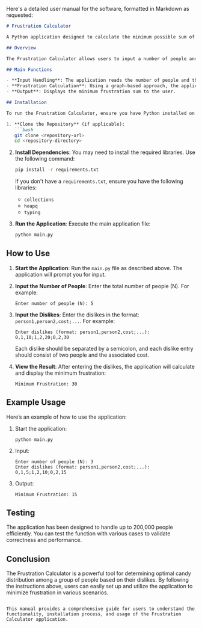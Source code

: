 Here's a detailed user manual for the software, formatted in Markdown as requested:

```markdown
# Frustration Calculator

A Python application designed to calculate the minimum possible sum of frustration based on dislikes among a group of people.

## Overview

The Frustration Calculator allows users to input a number of people and their dislike relationships, along with associated frustration costs. The application then computes the optimal order of giving candies to minimize total frustration.

## Main Functions

- **Input Handling**: The application reads the number of people and their dislikes from user input.
- **Frustration Calculation**: Using a graph-based approach, the application calculates the minimum frustration based on the dislikes provided.
- **Output**: Displays the minimum frustration sum to the user.

## Installation

To run the Frustration Calculator, ensure you have Python installed on your machine. Follow these steps to set up the environment:

1. **Clone the Repository** (if applicable):
   ```bash
   git clone <repository-url>
   cd <repository-directory>
   ```

2. **Install Dependencies**:
   You may need to install the required libraries. Use the following command:
   ```bash
   pip install -r requirements.txt
   ```

   If you don't have a `requirements.txt`, ensure you have the following libraries:
   - `collections`
   - `heapq`
   - `typing`

3. **Run the Application**:
   Execute the main application file:
   ```bash
   python main.py
   ```

## How to Use

1. **Start the Application**:
   Run the `main.py` file as described above. The application will prompt you for input.

2. **Input the Number of People**:
   Enter the total number of people (N). For example:
   ```
   Enter number of people (N): 5
   ```

3. **Input the Dislikes**:
   Enter the dislikes in the format: `person1,person2,cost;...`. For example:
   ```
   Enter dislikes (format: person1,person2,cost;...): 0,1,10;1,2,20;0,2,30
   ```

   Each dislike should be separated by a semicolon, and each dislike entry should consist of two people and the associated cost.

4. **View the Result**:
   After entering the dislikes, the application will calculate and display the minimum frustration:
   ```
   Minimum Frustration: 30
   ```

## Example Usage

Here’s an example of how to use the application:

1. Start the application:
   ```
   python main.py
   ```

2. Input:
   ```
   Enter number of people (N): 3
   Enter dislikes (format: person1,person2,cost;...): 0,1,5;1,2,10;0,2,15
   ```

3. Output:
   ```
   Minimum Frustration: 15
   ```

## Testing

The application has been designed to handle up to 200,000 people efficiently. You can test the function with various cases to validate correctness and performance.

## Conclusion

The Frustration Calculator is a powerful tool for determining optimal candy distribution among a group of people based on their dislikes. By following the instructions above, users can easily set up and utilize the application to minimize frustration in various scenarios.
```

This manual provides a comprehensive guide for users to understand the functionality, installation process, and usage of the Frustration Calculator application.